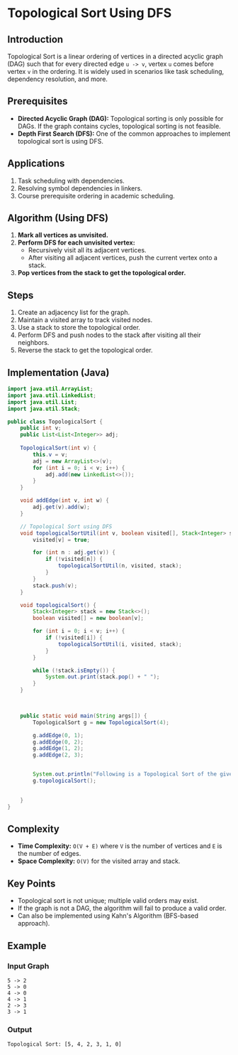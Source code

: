 
# Topological Sort Using DFS

## Introduction
Topological Sort is a linear ordering of vertices in a directed acyclic graph (DAG) such that for every directed edge `u -> v`, vertex `u` comes before vertex `v` in the ordering. It is widely used in scenarios like task scheduling, dependency resolution, and more.

## Prerequisites
- **Directed Acyclic Graph (DAG):** Topological sorting is only possible for DAGs. If the graph contains cycles, topological sorting is not feasible.
- **Depth First Search (DFS):** One of the common approaches to implement topological sort is using DFS.

## Applications
1. Task scheduling with dependencies.
2. Resolving symbol dependencies in linkers.
3. Course prerequisite ordering in academic scheduling.

## Algorithm (Using DFS)
1. **Mark all vertices as unvisited.**
2. **Perform DFS for each unvisited vertex:**
    - Recursively visit all its adjacent vertices.
    - After visiting all adjacent vertices, push the current vertex onto a stack.
3. **Pop vertices from the stack to get the topological order.**

## Steps
1. Create an adjacency list for the graph.
2. Maintain a visited array to track visited nodes.
3. Use a stack to store the topological order.
4. Perform DFS and push nodes to the stack after visiting all their neighbors.
5. Reverse the stack to get the topological order.

## Implementation (Java)
```java
import java.util.ArrayList;
import java.util.LinkedList;
import java.util.List;
import java.util.Stack;

public class TopologicalSort {
    public int v;
    public List<List<Integer>> adj;
    
    TopologicalSort(int v) {
        this.v = v;
        adj = new ArrayList<>(v);
        for (int i = 0; i < v; i++) {
            adj.add(new LinkedList<>());
        }
    }

    void addEdge(int v, int w) {
        adj.get(v).add(w);
    }

    // Topological Sort using DFS
    void topologicalSortUtil(int v, boolean visited[], Stack<Integer> stack) {
        visited[v] = true;

        for (int n : adj.get(v)) {
            if (!visited[n]) {
                topologicalSortUtil(n, visited, stack);
            }
        }
        stack.push(v);
    }

    void topologicalSort() {
        Stack<Integer> stack = new Stack<>();
        boolean visited[] = new boolean[v];

        for (int i = 0; i < v; i++) {
            if (!visited[i]) {
                topologicalSortUtil(i, visited, stack);
            }
        }

        while (!stack.isEmpty()) {
            System.out.print(stack.pop() + " ");
        }
    }

    

    public static void main(String args[]) {
        TopologicalSort g = new TopologicalSort(4);

        g.addEdge(0, 1);
        g.addEdge(0, 2);
        g.addEdge(1, 2);
        g.addEdge(2, 3);


        System.out.println("Following is a Topological Sort of the given graph:");
        g.topologicalSort();

        
    }
}

```

## Complexity
- **Time Complexity:** `O(V + E)` where `V` is the number of vertices and `E` is the number of edges.
- **Space Complexity:** `O(V)` for the visited array and stack.

## Key Points
- Topological sort is not unique; multiple valid orders may exist.
- If the graph is not a DAG, the algorithm will fail to produce a valid order.
- Can also be implemented using Kahn's Algorithm (BFS-based approach).

## Example
### Input Graph
```
5 -> 2
5 -> 0
4 -> 0
4 -> 1
2 -> 3
3 -> 1
```

### Output
```
Topological Sort: [5, 4, 2, 3, 1, 0]
```
